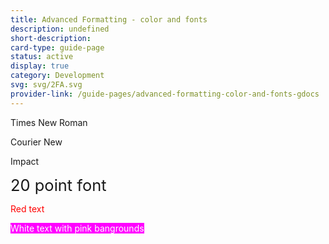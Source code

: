 ```yaml
---
title: Advanced Formatting - color and fonts
description: undefined
short-description: 
card-type: guide-page
status: active
display: true
category: Development
svg: svg/2FA.svg
provider-link: /guide-pages/advanced-formatting-color-and-fonts-gdocs
---
```

Times New Roman


Courier New


Impact


<span style='font-size:1.82em'>20 point font</span>


<span style='color:rgb(255, 0, 0)'>Red text</span>


<span style='color:rgb(255, 255, 255);background-color:rgb(255, 0, 255)'>White text with pink bangrounds</span>
